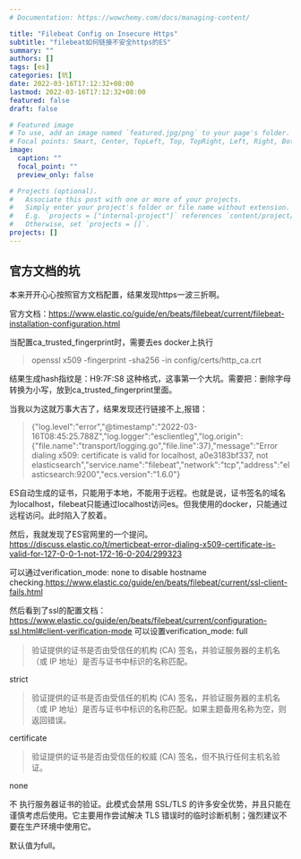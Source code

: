 ```yaml
---
# Documentation: https://wowchemy.com/docs/managing-content/

title: "Filebeat Config on Insecure Https"
subtitle: "filebeat如何链接不安全https的ES"
summary: ""
authors: []
tags: [es]
categories: [坑]
date: 2022-03-16T17:12:32+08:00
lastmod: 2022-03-16T17:12:32+08:00
featured: false
draft: false

# Featured image
# To use, add an image named `featured.jpg/png` to your page's folder.
# Focal points: Smart, Center, TopLeft, Top, TopRight, Left, Right, BottomLeft, Bottom, BottomRight.
image:
  caption: ""
  focal_point: ""
  preview_only: false

# Projects (optional).
#   Associate this post with one or more of your projects.
#   Simply enter your project's folder or file name without extension.
#   E.g. `projects = ["internal-project"]` references `content/project/deep-learning/index.md`.
#   Otherwise, set `projects = []`.
projects: []
---
```


## 官方文档的坑

本来开开心心按照官方文档配置，结果发现https一波三折啊。

官方文档：<https://www.elastic.co/guide/en/beats/filebeat/current/filebeat-installation-configuration.html>

当配置ca_trusted_fingerprint时，需要去es docker上执行
> openssl x509 -fingerprint -sha256 -in config/certs/http_ca.crt

结果生成hash指纹是：H9:7F:S8 这种格式，这事第一个大坑。需要把：删除字母转换为小写，放到ca_trusted_fingerprint里面。

当我以为这就万事大吉了，结果发现还行链接不上,报错：
>{"log.level":"error","@timestamp":"2022-03-16T08:45:25.788Z","log.logger":"esclientleg","log.origin":{"file.name":"transport/logging.go","file.line":37},"message":"Error dialing x509: certificate is valid for localhost, a0e3183bf337, not elasticsearch","service.name":"filebeat","network":"tcp","address":"elasticsearch:9200","ecs.version":"1.6.0"}

ES自动生成的证书，只能用于本地，不能用于远程。也就是说，证书签名的域名为localhost，filebeat只能通过localhost访问es。但我使用的docker，只能通过远程访问。此时陷入了胶着。

然后，我就发现了ES官网里的一个提问。
<https://discuss.elastic.co/t/merticbeat-error-dialing-x509-certificate-is-valid-for-127-0-0-1-not-172-16-0-204/299323>

可以通过verification_mode: none to disable hostname checking.<https://www.elastic.co/guide/en/beats/filebeat/current/ssl-client-fails.html>

然后看到了ssl的配置文档：<https://www.elastic.co/guide/en/beats/filebeat/current/configuration-ssl.html#client-verification-mode>
可以设置verification_mode:
full
>验证提供的证书是否由受信任的机构 (CA) 签名，并验证服务器的主机名（或 IP 地址）是否与证书中标识的名称匹配。

strict

>验证提供的证书是否由受信任的机构 (CA) 签名，并验证服务器的主机名（或 IP 地址）是否与证书中标识的名称匹配。如果主题备用名称为空，则返回错误。

certificate

>验证提供的证书是否由受信任的权威 (CA) 签名，但不执行任何主机名验证。

none

不 执行服务器证书的验证。此模式会禁用 SSL/TLS 的许多安全优势，并且只能在谨慎考虑后使用。它主要用作尝试解决 TLS 错误时的临时诊断机制；强烈建议不要在生产环境中使用它。

默认值为full。
